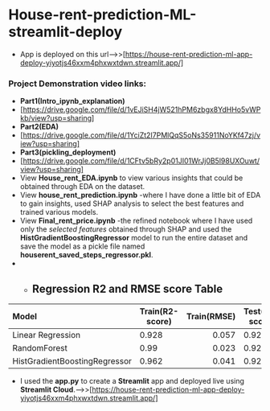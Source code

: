 # House-rent-prediction-ML-streamlit-deploy
- App is deployed on this url-->>[https://house-rent-prediction-ml-app-deploy-yiyotjs46xxm4phxwxtdwn.streamlit.app/]
###  Project Demonstration video links:
- **Part1(Intro_ipynb_explanation)**
- [https://drive.google.com/file/d/1vEJiSH4jW521hPM6zbgx8YdHHo5vWPkb/view?usp=sharing]
- **Part2(EDA)**
- [https://drive.google.com/file/d/1YciZt2I7PMlQqS5oNs35911NoYKf47zj/view?usp=sharing]
- **Part3(pickling_deployment)**
- [https://drive.google.com/file/d/1CFtv5bRy2p01JI01WrJj0B5l98UXOuwt/view?usp=sharing]
- View **House_rent_EDA.ipynb** to view various insights that could be obtained through EDA on the dataset.
- View **house_rent_prediction.ipynb** -where I have done a little bit of EDA to gain insights, used SHAP analysis to select the best features and trained various models.
- View **Final_rent_price.ipynb** -the refined notebook where I have used only the *selected features* obtained through SHAP and used the **HistGradientBoostingRegressor** model to run the entire dataset and save the model as a pickle file named **houserent_saved_steps_regressor.pkl**.    
- - ## Regression R2 and RMSE score Table
|    Model             |  Train(R2-score)   |  Train(RMSE)      | Test(R2-score)     |  Test(RMSE)       |
| :------------------- | -----------------  |-----------------: | -----------------  |-----------------: |
| Linear Regression    |      0.928         |0.057              | 0.923              |0.058              |
| RandomForest         |      0.99          |0.023              | 0.927              |0.057              |
|HistGradientBoostingRegressor|0.962        |0.041              | 0.928              |0.056              |
- I used the **app.py** to create a **Streamlit** app and deployed live using **Streamlit Cloud**.-->>[https://house-rent-prediction-ml-app-deploy-yiyotjs46xxm4phxwxtdwn.streamlit.app/]
